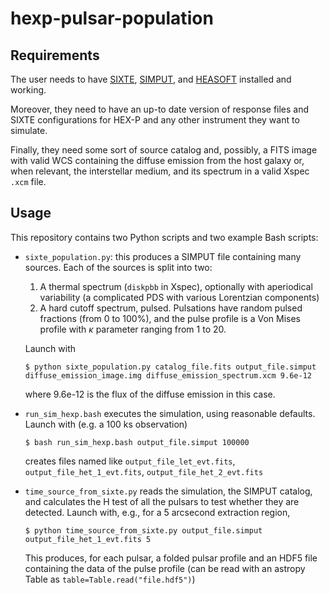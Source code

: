 # hexp-pulsar-population

## Requirements
The user needs to have [SIXTE](https://github.com/thdauser/sixte), [SIMPUT](https://github.com/thdauser/simput), and [HEASOFT](https://heasarc.gsfc.nasa.gov/docs/software/lheasoft/download.html) installed and working.

Moreover, they need to have an up-to date version of response files and SIXTE configurations for HEX-P and any other instrument they want to simulate.

Finally, they need some sort of source catalog and, possibly, a FITS image with valid WCS containing the diffuse emission from the host galaxy or, when relevant, the interstellar medium, and its spectrum in a valid Xspec `.xcm` file.

## Usage

This repository contains two Python scripts and two example Bash scripts:

+ `sixte_population.py`: this produces a SIMPUT file containing many sources. Each of the sources is split into two:
   
   1. A thermal spectrum (`diskpbb` in Xspec), optionally with aperiodical variability (a complicated PDS with various Lorentzian components)
   2. A hard cutoff spectrum, pulsed. Pulsations have random pulsed fractions (from 0 to 100%), and the pulse profile is a Von Mises profile with $\kappa$ parameter ranging from 1 to 20.
   
   Launch with 
   
   ```
   $ python sixte_population.py catalog_file.fits output_file.simput diffuse_emission_image.img diffuse_emission_spectrum.xcm 9.6e-12
   ```
   where 9.6e-12 is the flux of the diffuse emission in this case.
   
+ `run_sim_hexp.bash` executes the simulation, using reasonable defaults. Launch with (e.g. a 100 ks observation)

  ```
  $ bash run_sim_hexp.bash output_file.simput 100000
  ```
  creates files named like `output_file_let_evt.fits`, `output_file_het_1_evt.fits`, `output_file_het_2_evt.fits`
  
+ `time_source_from_sixte.py` reads the simulation, the SIMPUT catalog, and calculates the H test of all the pulsars to test whether they are detected. Launch with, e.g., for a 5 arcsecond extraction region,
  ```
  $ python time_source_from_sixte.py output_file.simput output_file_het_1_evt.fits 5
    ```
  This produces, for each pulsar, a folded pulsar profile and an HDF5 file containing the data of the pulse profile (can be read with an astropy Table as `table=Table.read("file.hdf5")`)
